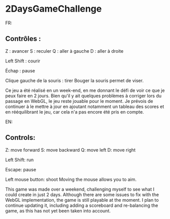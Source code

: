 # 2DaysGameChallenge

FR:

## Contrôles :

Z : avancer
S : reculer
Q : aller à gauche
D : aller à droite

Left Shift : courir

Échap : pause

Clique gauche de la souris : tirer
Bouger la souris permet de viser.

Ce jeu a été réalisé en un week-end, en me donnant le défi de voir ce que je peux faire en 2 jours. Bien qu'il y ait quelques problèmes à corriger lors du passage en WebGL, le jeu reste jouable pour le moment. Je prévois de continuer à le mettre à jour en ajoutant notamment un tableau des scores et en rééquilibrant le jeu, car cela n'a pas encore été pris en compte.

EN:

## Controls:

Z: move forward
S: move backward
Q: move left
D: move right

Left Shift: run

Escape: pause

Left mouse button: shoot
Moving the mouse allows you to aim.

This game was made over a weekend, challenging myself to see what I could create in just 2 days. Although there are some issues to fix with the WebGL implementation, the game is still playable at the moment. I plan to continue updating it, including adding a scoreboard and re-balancing the game, as this has not yet been taken into account.
